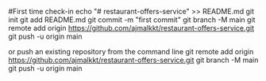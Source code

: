 #First time check-in 
echo "# restaurant-offers-service" >> README.md
git init
git add README.md 
git commit -m "first commit" 
git branch -M main 
git remote add origin https://github.com/ajmalkkt/restaurant-offers-service.git 
git push -u origin main 

or push an existing repository from the command line 
git remote add origin https://github.com/ajmalkkt/restaurant-offers-service.git 
git branch -M main 
git push -u origin main 

